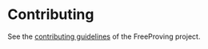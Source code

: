 # Contributing

See the [contributing guidelines][] of the FreeProving project.

[contributing guidelines]:
  https://github.com/FreeProving/guidelines/blob/master/CONTRIBUTING.md
  "Contributing Guidelines of the FreeProving project"
